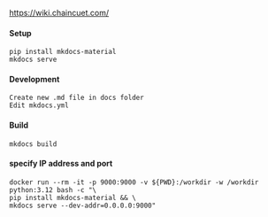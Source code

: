 https://wiki.chaincuet.com/

#### Setup

```
pip install mkdocs-material
mkdocs serve
```

#### Development

```
Create new .md file in docs folder
Edit mkdocs.yml
```

#### Build

```
mkdocs build
```

#### specify IP address and port

```
docker run --rm -it -p 9000:9000 -v ${PWD}:/workdir -w /workdir python:3.12 bash -c "\
pip install mkdocs-material && \
mkdocs serve --dev-addr=0.0.0.0:9000"
```

